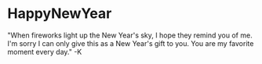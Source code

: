 # HappyNewYear
"When fireworks light up the New Year's sky, I hope they remind you of me. I'm sorry I can only give this as a New Year's gift to you. You are my favorite moment every day." -K
